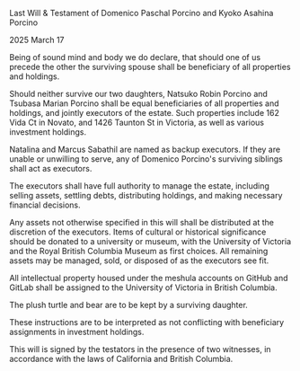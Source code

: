 Last Will & Testament of Domenico Paschal Porcino and Kyoko Asahina Porcino 

2025 March 17

Being of sound mind and body we do declare, that should one of us precede the other the surviving spouse shall be beneficiary of all properties and holdings.

Should neither survive our two daughters, Natsuko Robin Porcino and Tsubasa Marian Porcino shall be equal beneficiaries of all properties and holdings, and jointly executors of the estate. Such properties include 162 Vida Ct in Novato, and 1426 Taunton St in Victoria, as well as various investment holdings.

Natalina and Marcus Sabathil are named as backup executors. If they are unable or unwilling to serve, any of Domenico Porcino's surviving siblings shall act as executors.

The executors shall have full authority to manage the estate, including selling assets, settling debts, distributing holdings, and making necessary financial decisions.

Any assets not otherwise specified in this will shall be distributed at the discretion of the executors. Items of cultural or historical significance should be donated to a university or museum, with the University of Victoria and the Royal British Columbia Museum as first choices. All remaining assets may be managed, sold, or disposed of as the executors see fit.

All intellectual property housed under the meshula accounts on GitHub and GitLab shall be assigned to the University of Victoria in British Columbia.

The plush turtle and bear are to be kept by a surviving daughter.

These instructions are to be interpreted as not conflicting with beneficiary assignments in investment holdings.

This will is signed by the testators in the presence of two witnesses, in accordance with the laws of California and British Columbia.

